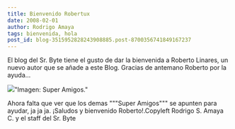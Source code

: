 ```yaml
---
title: Bienvenido Robertux
date: 2008-02-01
author: Rodrigo Amaya
tags: bienvenida, hola
post_id: blog-3515952828243908885.post-8700356741849167237
---
```


El blog del Sr. Byte tiene el gusto de dar la bienvenida a Roberto Linares,
      un nuevo autor que se añade a este Blog. Gracias de antemano Roberto por la ayuda...

[![](http://bp1.blogger.com/_ayvorITawE4/R6SD_dp6J5I/AAAAAAAAAiw/52G6tfWKDEQ/s320/sa.jpg)](http://bp1.blogger.com/_ayvorITawE4/R6SD_dp6J5I/AAAAAAAAAiw/52G6tfWKDEQ/s1600-h/sa.jpg)"Imagen: Super
      Amigos."

Ahora falta que ver que los demas
      """Super Amigos""" se apunten para ayudar, ja ja ja. ¡Saludos y bienvenido Roberto!.Copyleft Rodrigo S. Amaya C. y el staff del Sr.
      Byte